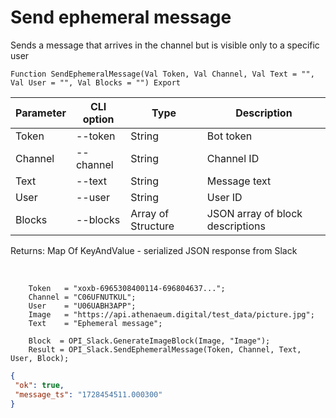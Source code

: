 ﻿---
sidebar_position: 2
---

# Send ephemeral message
Sends a message that arrives in the channel but is visible only to a specific user



`Function SendEphemeralMessage(Val Token, Val Channel, Val Text = "", Val User = "", Val Blocks = "") Export`

  | Parameter | CLI option | Type | Description |
  |-|-|-|-|
  | Token | --token | String | Bot token |
  | Channel | --channel | String | Channel ID |
  | Text | --text | String | Message text |
  | User | --user | String | User ID |
  | Blocks | --blocks | Array of Structure | JSON array of block descriptions |

  
  Returns:  Map Of KeyAndValue - serialized JSON response from Slack

<br/>




```bsl title="Code example"
    Token   = "xoxb-6965308400114-696804637...";
    Channel = "C06UFNUTKUL";
    User    = "U06UABH3APP";
    Image   = "https://api.athenaeum.digital/test_data/picture.jpg";
    Text    = "Ephemeral message";

    Block  = OPI_Slack.GenerateImageBlock(Image, "Image");
    Result = OPI_Slack.SendEphemeralMessage(Token, Channel, Text, User, Block);
```
 



```json title="Result"
{
 "ok": true,
 "message_ts": "1728454511.000300"
}
```

